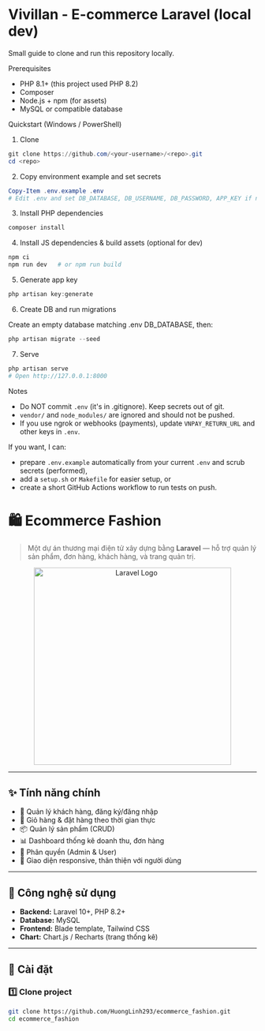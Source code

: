 # Vivillan - E-commerce Laravel (local dev)

Small guide to clone and run this repository locally.

Prerequisites

-   PHP 8.1+ (this project used PHP 8.2)
-   Composer
-   Node.js + npm (for assets)
-   MySQL or compatible database

Quickstart (Windows / PowerShell)

1. Clone

```powershell
git clone https://github.com/<your-username>/<repo>.git
cd <repo>
```

2. Copy environment example and set secrets

```powershell
Copy-Item .env.example .env
# Edit .env and set DB_DATABASE, DB_USERNAME, DB_PASSWORD, APP_KEY if needed
```

3. Install PHP dependencies

```powershell
composer install
```

4. Install JS dependencies & build assets (optional for dev)

```powershell
npm ci
npm run dev   # or npm run build
```

5. Generate app key

```powershell
php artisan key:generate
```

6. Create DB and run migrations

Create an empty database matching .env DB_DATABASE, then:

```powershell
php artisan migrate --seed
```

7. Serve

```powershell
php artisan serve
# Open http://127.0.0.1:8000
```

Notes

-   Do NOT commit `.env` (it's in .gitignore). Keep secrets out of git.
-   `vendor/` and `node_modules/` are ignored and should not be pushed.
-   If you use ngrok or webhooks (payments), update `VNPAY_RETURN_URL` and other keys in `.env`.

If you want, I can:

-   prepare `.env.example` automatically from your current `.env` and scrub secrets (performed),
-   add a `setup.sh` or `Makefile` for easier setup, or
-   create a short GitHub Actions workflow to run tests on push.

# 🛍️ Ecommerce Fashion

> Một dự án thương mại điện tử xây dựng bằng **Laravel** — hỗ trợ quản lý sản phẩm, đơn hàng, khách hàng, và trang quản trị.

<p align="center">
  <a href="https://laravel.com" target="_blank">
    <img src="https://raw.githubusercontent.com/laravel/art/master/logo-lockup/5%20SVG/2%20CMYK/1%20Full%20Color/laravel-logolockup-cmyk-red.svg" width="400" alt="Laravel Logo">
  </a>
</p>

---

## ✨ Tính năng chính

-   🧍 Quản lý khách hàng, đăng ký/đăng nhập
-   🛒 Giỏ hàng & đặt hàng theo thời gian thực
-   📦 Quản lý sản phẩm (CRUD)
-   📊 Dashboard thống kê doanh thu, đơn hàng
-   🔐 Phân quyền (Admin & User)
-   📱 Giao diện responsive, thân thiện với người dùng

---

## 🧰 Công nghệ sử dụng

-   **Backend:** Laravel 10+, PHP 8.2+
-   **Database:** MySQL
-   **Frontend:** Blade template, Tailwind CSS
-   **Chart:** Chart.js / Recharts (trang thống kê)

---

## 🚀 Cài đặt

### 1️⃣ Clone project

```bash
git clone https://github.com/HuongLinh293/ecommerce_fashion.git
cd ecommerce_fashion

```
